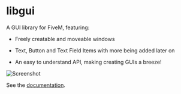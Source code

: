 # libgui

A GUI library for FiveM, featuring:

- Freely creatable and moveable windows

- Text, Button and Text Field Items with more being added later on

- An easy to understand API, making creating GUIs a breeze!

![Screenshot](https://imgur.com/ieXgXAS)

See the [documentation](https://github.com/FiveM-Scripts/libgui/wiki/Documentation).